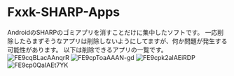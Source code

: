 # Fxxk-SHARP-Apps
AndroidのSHARPのゴミアプリを消すことだけに集中したソフトです。
一応削除したらまずそうなアプリは削除しないようにしてますが、何か問題が発生する可能性があります。
以下は削除できるアプリの一覧です。
![FE9cqBLacAAnqrR](https://user-images.githubusercontent.com/63937252/143242772-43c7c096-6160-4592-9d64-cf08a20e7c29.jpg)
![FE9cpToaAAAN-gd](https://user-images.githubusercontent.com/63937252/143242777-2350101f-48cf-45d8-9a28-4178bdb9a627.jpg)
![FE9cpk2aIAEiRDP](https://user-images.githubusercontent.com/63937252/143242781-fa88883b-4ab5-4a61-995d-f72566386580.jpg)
![FE9cp0QaIAEt7YK](https://user-images.githubusercontent.com/63937252/143242782-4368e74a-a3f4-4c29-9a76-d234c278a873.jpg)
